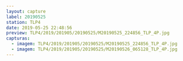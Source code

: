 ```yaml
---
layout: capture
label: 20190525
station: TLP4
date: 2019-05-25 22:48:56
preview: TLP4/2019/201905/20190525/M20190525_224856_TLP_4P.jpg
capturas:
  - imagem: TLP4/2019/201905/20190525/M20190525_224856_TLP_4P.jpg
  - imagem: TLP4/2019/201905/20190525/M20190526_065128_TLP_4P.jpg
---
```

